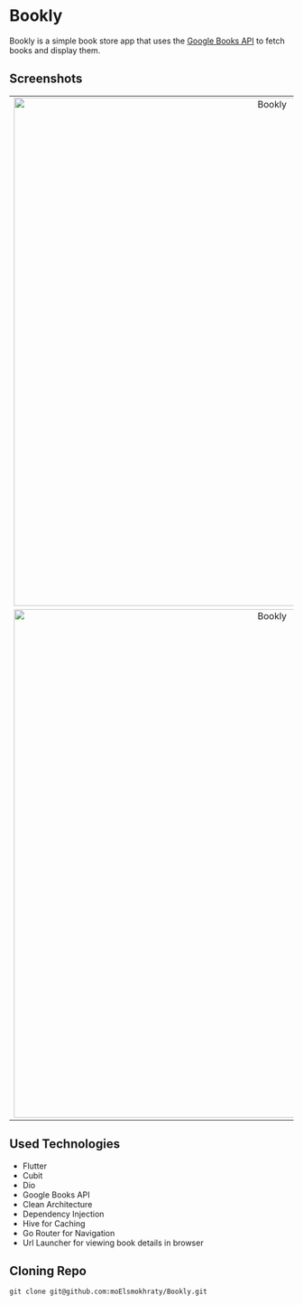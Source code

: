 Bookly
=============================
Bookly is a simple book store app that uses the [Google Books API](https://developers.google.com/books/docs/v1/using) to fetch books and display them.

## Screenshots

|                                                                                                                            |                                                                                                                      |
|:--------------------------------------------------------------------------------------------------------------------------:|:--------------------------------------------------------------------------------------------------------------------:|
|    <img alt="Bookly" src="https://github.com/moElsmokhraty/bookly_app/blob/master/screenshots/splash.png" width="900"/>    | <img alt="Bookly" src="https://github.com/moElsmokhraty/bookly_app/blob/master/screenshots/home.png" width= "900"/>  |
| <img alt="Bookly" src="https://github.com/moElsmokhraty/bookly_app/blob/master/screenshots/book_details.png" width="900"/> | <img alt="Bookly" src="https://github.com/moElsmokhraty/bookly_app/blob/master/screenshots/search.png" width="900"/> |

## Used Technologies

- Flutter
- Cubit
- Dio
- Google Books API
- Clean Architecture
- Dependency Injection
- Hive for Caching
- Go Router for Navigation
- Url Launcher for viewing book details in browser

## Cloning Repo

`git clone git@github.com:moElsmokhraty/Bookly.git`
